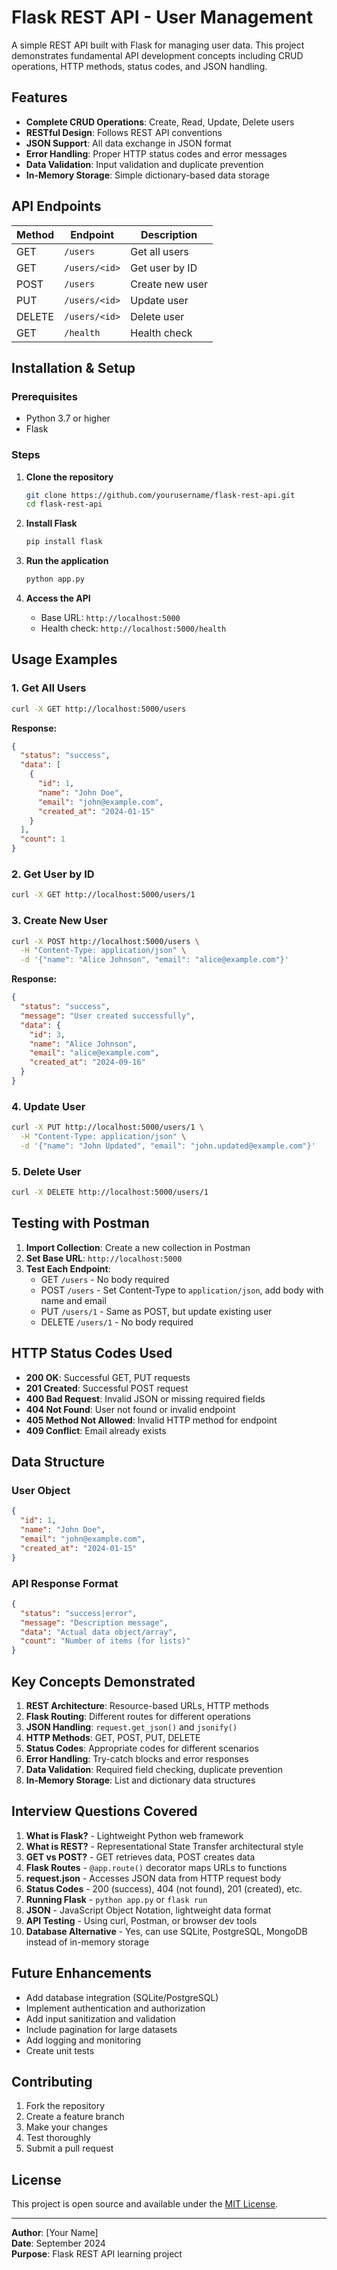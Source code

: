# Flask REST API - User Management

A simple REST API built with Flask for managing user data. This project demonstrates fundamental API development concepts including CRUD operations, HTTP methods, status codes, and JSON handling.

## Features

- **Complete CRUD Operations**: Create, Read, Update, Delete users
- **RESTful Design**: Follows REST API conventions
- **JSON Support**: All data exchange in JSON format
- **Error Handling**: Proper HTTP status codes and error messages
- **Data Validation**: Input validation and duplicate prevention
- **In-Memory Storage**: Simple dictionary-based data storage

## API Endpoints

| Method | Endpoint | Description |
|--------|----------|-------------|
| GET | `/users` | Get all users |
| GET | `/users/<id>` | Get user by ID |
| POST | `/users` | Create new user |
| PUT | `/users/<id>` | Update user |
| DELETE | `/users/<id>` | Delete user |
| GET | `/health` | Health check |

## Installation & Setup

### Prerequisites
- Python 3.7 or higher
- Flask

### Steps

1. **Clone the repository**
   ```bash
   git clone https://github.com/yourusername/flask-rest-api.git
   cd flask-rest-api
   ```

2. **Install Flask**
   ```bash
   pip install flask
   ```

3. **Run the application**
   ```bash
   python app.py
   ```

4. **Access the API**
   - Base URL: `http://localhost:5000`
   - Health check: `http://localhost:5000/health`

## Usage Examples

### 1. Get All Users
```bash
curl -X GET http://localhost:5000/users
```

**Response:**
```json
{
  "status": "success",
  "data": [
    {
      "id": 1,
      "name": "John Doe",
      "email": "john@example.com",
      "created_at": "2024-01-15"
    }
  ],
  "count": 1
}
```

### 2. Get User by ID
```bash
curl -X GET http://localhost:5000/users/1
```

### 3. Create New User
```bash
curl -X POST http://localhost:5000/users \
  -H "Content-Type: application/json" \
  -d '{"name": "Alice Johnson", "email": "alice@example.com"}'
```

**Response:**
```json
{
  "status": "success",
  "message": "User created successfully",
  "data": {
    "id": 3,
    "name": "Alice Johnson",
    "email": "alice@example.com",
    "created_at": "2024-09-16"
  }
}
```

### 4. Update User
```bash
curl -X PUT http://localhost:5000/users/1 \
  -H "Content-Type: application/json" \
  -d '{"name": "John Updated", "email": "john.updated@example.com"}'
```

### 5. Delete User
```bash
curl -X DELETE http://localhost:5000/users/1
```

## Testing with Postman

1. **Import Collection**: Create a new collection in Postman
2. **Set Base URL**: `http://localhost:5000`
3. **Test Each Endpoint**:
   - GET `/users` - No body required
   - POST `/users` - Set Content-Type to `application/json`, add body with name and email
   - PUT `/users/1` - Same as POST, but update existing user
   - DELETE `/users/1` - No body required

## HTTP Status Codes Used

- **200 OK**: Successful GET, PUT requests
- **201 Created**: Successful POST request
- **400 Bad Request**: Invalid JSON or missing required fields
- **404 Not Found**: User not found or invalid endpoint
- **405 Method Not Allowed**: Invalid HTTP method for endpoint
- **409 Conflict**: Email already exists

## Data Structure

### User Object
```json
{
  "id": 1,
  "name": "John Doe",
  "email": "john@example.com",
  "created_at": "2024-01-15"
}
```

### API Response Format
```json
{
  "status": "success|error",
  "message": "Description message",
  "data": "Actual data object/array",
  "count": "Number of items (for lists)"
}
```

## Key Concepts Demonstrated

1. **REST Architecture**: Resource-based URLs, HTTP methods
2. **Flask Routing**: Different routes for different operations
3. **JSON Handling**: `request.get_json()` and `jsonify()`
4. **HTTP Methods**: GET, POST, PUT, DELETE
5. **Status Codes**: Appropriate codes for different scenarios
6. **Error Handling**: Try-catch blocks and error responses
7. **Data Validation**: Required field checking, duplicate prevention
8. **In-Memory Storage**: List and dictionary data structures

## Interview Questions Covered

1. **What is Flask?** - Lightweight Python web framework
2. **What is REST?** - Representational State Transfer architectural style
3. **GET vs POST?** - GET retrieves data, POST creates data
4. **Flask Routes** - `@app.route()` decorator maps URLs to functions
5. **request.json** - Accesses JSON data from HTTP request body
6. **Status Codes** - 200 (success), 404 (not found), 201 (created), etc.
7. **Running Flask** - `python app.py` or `flask run`
8. **JSON** - JavaScript Object Notation, lightweight data format
9. **API Testing** - Using curl, Postman, or browser dev tools
10. **Database Alternative** - Yes, can use SQLite, PostgreSQL, MongoDB instead of in-memory storage

## Future Enhancements

- Add database integration (SQLite/PostgreSQL)
- Implement authentication and authorization
- Add input sanitization and validation
- Include pagination for large datasets
- Add logging and monitoring
- Create unit tests

## Contributing

1. Fork the repository
2. Create a feature branch
3. Make your changes
4. Test thoroughly
5. Submit a pull request

## License

This project is open source and available under the [MIT License](LICENSE).

---

**Author**: [Your Name]  
**Date**: September 2024  
**Purpose**: Flask REST API learning project

